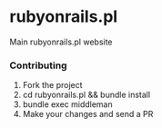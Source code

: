 rubyonrails.pl
==============

Main rubyonrails.pl website

### Contributing

1. Fork the project
2. cd rubyonrails.pl && bundle install
3. bundle exec middleman
4. Make your changes and send a PR

